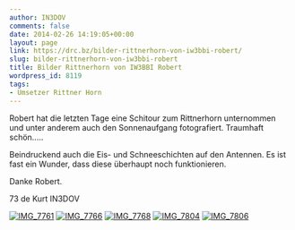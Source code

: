 ```yaml
---
author: IN3DOV
comments: false
date: 2014-02-26 14:19:05+00:00
layout: page
link: https://drc.bz/bilder-rittnerhorn-von-iw3bbi-robert/
slug: bilder-rittnerhorn-von-iw3bbi-robert
title: Bilder Rittnerhorn von IW3BBI Robert
wordpress_id: 8119
tags:
- Umsetzer Rittner Horn
---
```


Robert hat die letzten Tage eine Schitour zum Rittnerhorn unternommen und unter anderem auch den Sonnenaufgang fotografiert. Traumhaft schön.....

Beindruckend auch die Eis- und Schneeschichten auf den Antennen. Es ist fast ein Wunder, dass diese überhaupt noch funktionieren.

Danke Robert.

73 de Kurt IN3DOV


[![IMG_7761](https://drc.bz/wp-content/uploads/2014/02/IMG_7761.jpg)](https://drc.bz/wp-content/uploads/2014/02/IMG_7761.jpg) [![IMG_7766](https://drc.bz/wp-content/uploads/2014/02/IMG_7766.jpg)](https://drc.bz/wp-content/uploads/2014/02/IMG_7766.jpg) [![IMG_7768](https://drc.bz/wp-content/uploads/2014/02/IMG_7768.jpg)](https://drc.bz/wp-content/uploads/2014/02/IMG_7768.jpg) [![IMG_7804](https://drc.bz/wp-content/uploads/2014/02/IMG_7804.jpg)](https://drc.bz/wp-content/uploads/2014/02/IMG_7804.jpg) [![IMG_7806](https://drc.bz/wp-content/uploads/2014/02/IMG_7806.jpg)](https://drc.bz/wp-content/uploads/2014/02/IMG_7806.jpg)
